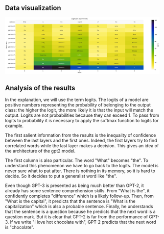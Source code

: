 ## Data visualization
 
![png](logit_lens_files/logit_lens_25_0.png)
    
## Analysis of the results

In the explanation, we will use the term logits. The logits of a model are positive numbers representing the probability of belonging to the output class: the higher the logit, the more likely it is that the input will match the output. Logits are not probabilities because they can exceed 1. To pass from logits to probability it is necessary to apply the softmax function to logits for example.

The first salient information from the results is the inequality of confidence between the last layers and the first ones. Indeed, the first layers try to find correlated words while the last layer makes a decision. This gives an idea of the architecture of the gpt2 model.

The first column is also particular. The word "What" becomes "the". To understand this phenomenon we have to go back to the logits. The model is never sure what to put after. There is nothing in its memory, so it is hard to decide. So it decides to put a generalist word like "the".

Even though GPT-3 is presented as being much better than GPT-2, it already has some sentence comprehension skills. From "What is the", it confidently completes "difference" which is a likely follow-up. Then, from "What is the capital", it predicts that the sentence is "What is the capitalization" which is also a probable sentence. Finally, he understands that the sentence is a question because he predicts that the next word is a question mark. But it is clear that GPT-2 is far from the performance of GPT-3. If we write "I love hot chocolate with", GPT-2 predicts that the next word is "chocolate".
